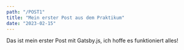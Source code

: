 ```yaml
---
path: "/POST1"
title: "Mein erster Post aus dem Praktikum"
date: "2023-02-15"
---
```


Das ist mein erster Post mit Gatsby.js, ich hoffe es funktioniert alles!